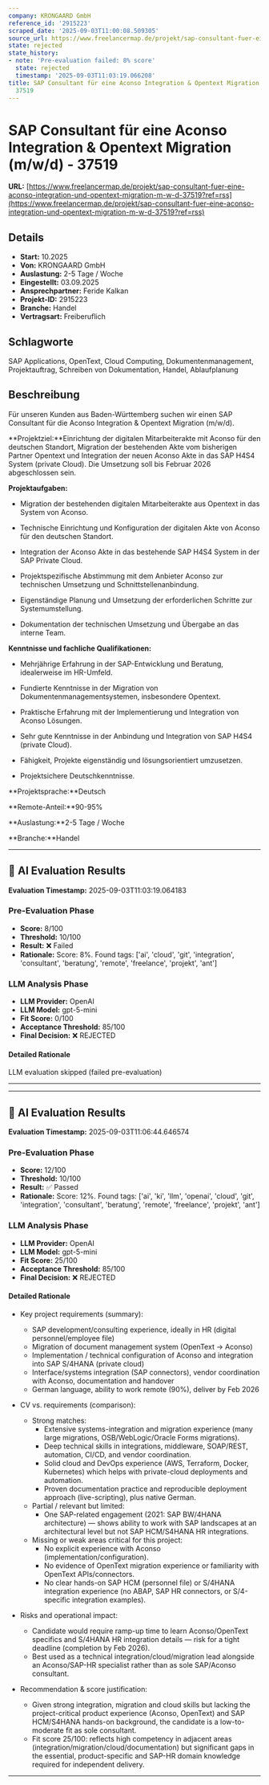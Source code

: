 ```yaml
---
company: KRONGAARD GmbH
reference_id: '2915223'
scraped_date: '2025-09-03T11:00:08.509305'
source_url: https://www.freelancermap.de/projekt/sap-consultant-fuer-eine-aconso-integration-und-opentext-migration-m-w-d-37519?ref=rss
state: rejected
state_history:
- note: 'Pre-evaluation failed: 8% score'
  state: rejected
  timestamp: '2025-09-03T11:03:19.066208'
title: SAP Consultant für eine Aconso Integration & Opentext Migration (m/w/d)  -
  37519
---
```



# SAP Consultant für eine Aconso Integration & Opentext Migration (m/w/d)  - 37519
**URL:** [https://www.freelancermap.de/projekt/sap-consultant-fuer-eine-aconso-integration-und-opentext-migration-m-w-d-37519?ref=rss](https://www.freelancermap.de/projekt/sap-consultant-fuer-eine-aconso-integration-und-opentext-migration-m-w-d-37519?ref=rss)
## Details
- **Start:** 10.2025
- **Von:** KRONGAARD GmbH
- **Auslastung:** 2-5 Tage / Woche
- **Eingestellt:** 03.09.2025
- **Ansprechpartner:** Feride Kalkan
- **Projekt-ID:** 2915223
- **Branche:** Handel
- **Vertragsart:** Freiberuflich

## Schlagworte
SAP Applications, OpenText, Cloud Computing, Dokumentenmanagement, Projektauftrag, Schreiben von Dokumentation, Handel, Ablaufplanung

## Beschreibung
Für unseren Kunden aus Baden-Württemberg suchen wir einen SAP Consultant für die Aconso Integration & Opentext Migration (m/w/d).

**Projektziel:**Einrichtung der digitalen Mitarbeiterakte mit Aconso für den deutschen Standort, Migration der bestehenden Akte vom bisherigen Partner Opentext und Integration der neuen Aconso Akte in das SAP H4S4 System (private Cloud). Die Umsetzung soll bis Februar 2026 abgeschlossen sein.

**Projektaufgaben:**

- Migration der bestehenden digitalen Mitarbeiterakte aus Opentext in das System von Aconso.

- Technische Einrichtung und Konfiguration der digitalen Akte von Aconso für den deutschen Standort.

- Integration der Aconso Akte in das bestehende SAP H4S4 System in der SAP Private Cloud.

- Projektspezifische Abstimmung mit dem Anbieter Aconso zur technischen Umsetzung und Schnittstellenanbindung.

- Eigenständige Planung und Umsetzung der erforderlichen Schritte zur Systemumstellung.

- Dokumentation der technischen Umsetzung und Übergabe an das interne Team.

**Kenntnisse und fachliche Qualifikationen:**

- Mehrjährige Erfahrung in der SAP-Entwicklung und Beratung, idealerweise im HR-Umfeld.

- Fundierte Kenntnisse in der Migration von Dokumentenmanagementsystemen, insbesondere Opentext.

- Praktische Erfahrung mit der Implementierung und Integration von Aconso Lösungen.

- Sehr gute Kenntnisse in der Anbindung und Integration von SAP H4S4 (private Cloud).

- Fähigkeit, Projekte eigenständig und lösungsorientiert umzusetzen.

- Projektsichere Deutschkenntnisse.

**Projektsprache:**Deutsch

**Remote-Anteil:**90-95%

**Auslastung:**2-5 Tage / Woche

**Branche:**Handel

---

## 🤖 AI Evaluation Results

**Evaluation Timestamp:** 2025-09-03T11:03:19.064183

### Pre-Evaluation Phase
- **Score:** 8/100
- **Threshold:** 10/100
- **Result:** ❌ Failed
- **Rationale:** Score: 8%. Found tags: ['ai', 'cloud', 'git', 'integration', 'consultant', 'beratung', 'remote', 'freelance', 'projekt', 'ant']

### LLM Analysis Phase
- **LLM Provider:** OpenAI
- **LLM Model:** gpt-5-mini
- **Fit Score:** 0/100
- **Acceptance Threshold:** 85/100
- **Final Decision:** ❌ REJECTED

#### Detailed Rationale
LLM evaluation skipped (failed pre-evaluation)

---


---

## 🤖 AI Evaluation Results

**Evaluation Timestamp:** 2025-09-03T11:06:44.646574

### Pre-Evaluation Phase
- **Score:** 12/100
- **Threshold:** 10/100
- **Result:** ✅ Passed
- **Rationale:** Score: 12%. Found tags: ['ai', 'ki', 'llm', 'openai', 'cloud', 'git', 'integration', 'consultant', 'beratung', 'remote', 'freelance', 'projekt', 'ant']

### LLM Analysis Phase
- **LLM Provider:** OpenAI
- **LLM Model:** gpt-5-mini
- **Fit Score:** 25/100
- **Acceptance Threshold:** 85/100
- **Final Decision:** ❌ REJECTED

#### Detailed Rationale
- Key project requirements (summary):
  - SAP development/consulting experience, ideally in HR (digital personnel/employee file)
  - Migration of document management system (OpenText → Aconso)
  - Implementation / technical configuration of Aconso and integration into SAP S/4HANA (private cloud)
  - Interface/systems integration (SAP connectors), vendor coordination with Aconso, documentation and handover
  - German language, ability to work remote (90%), deliver by Feb 2026

- CV vs. requirements (comparison):
  - Strong matches:
    - Extensive systems-integration and migration experience (many large migrations, OSB/WebLogic/Oracle Forms migrations).
    - Deep technical skills in integrations, middleware, SOAP/REST, automation, CI/CD, and vendor coordination.
    - Solid cloud and DevOps experience (AWS, Terraform, Docker, Kubernetes) which helps with private-cloud deployments and automation.
    - Proven documentation practice and reproducible deployment approach (live-scripting), plus native German.
  - Partial / relevant but limited:
    - One SAP-related engagement (2021: SAP BW/4HANA architecture) — shows ability to work with SAP landscapes at an architectural level but not SAP HCM/S4HANA HR integrations.
  - Missing or weak areas critical for this project:
    - No explicit experience with Aconso (implementation/configuration).
    - No evidence of OpenText migration experience or familiarity with OpenText APIs/connectors.
    - No clear hands-on SAP HCM (personnel file) or S/4HANA integration experience (no ABAP, SAP HR connectors, or S/4-specific integration examples).

- Risks and operational impact:
  - Candidate would require ramp-up time to learn Aconso/OpenText specifics and S/4HANA HR integration details — risk for a tight deadline (completion by Feb 2026).
  - Best used as a technical integration/cloud/migration lead alongside an Aconso/SAP-HR specialist rather than as sole SAP/Aconso consultant.

- Recommendation & score justification:
  - Given strong integration, migration and cloud skills but lacking the project-critical product experience (Aconso, OpenText) and SAP HCM/S4HANA hands-on background, the candidate is a low-to-moderate fit as sole consultant.
  - Fit score 25/100: reflects high competency in adjacent areas (integration/migration/cloud/documentation) but significant gaps in the essential, product-specific and SAP-HR domain knowledge required for independent delivery.

---
